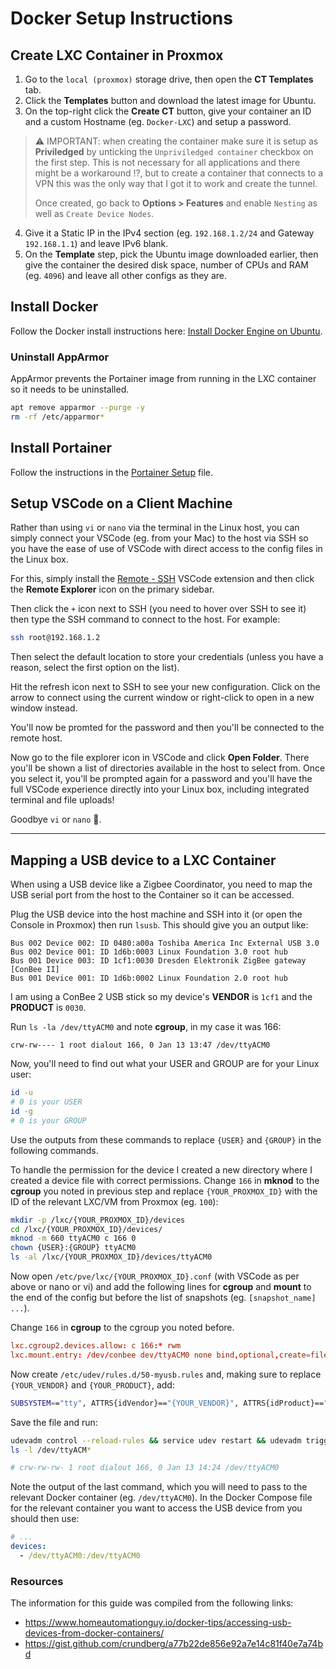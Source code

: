# Docker Setup Instructions

## Create LXC Container in Proxmox

1. Go to the `local (proxmox)` storage drive, then open the **CT Templates** tab.
2. Click the **Templates** button and download the latest image for Ubuntu.
3. On the top-right click the **Create CT** button, give your container an ID and a custom Hostname (eg. `Docker-LXC`) and setup a password.

> ⚠️ IMPORTANT: when creating the container make sure it is setup as **Priviledged** by unticking the `Unpriviledged container` checkbox on the first step. This is not necessary for all applications and there might be a workaround ⁉️, but to create a container that connects to a VPN this was the only way that I got it to work and create the tunnel.
>
> Once created, go back to **Options > Features** and enable `Nesting` as well as `Create Device Nodes`.

4. Give it a Static IP in the IPv4 section (eg. `192.168.1.2/24` and Gateway `192.168.1.1`) and leave IPv6 blank.
5. On the **Template** step, pick the Ubuntu image downloaded earlier, then give the container the desired disk space, number of CPUs and RAM (eg. `4096`) and leave all other configs as they are.

## Install Docker

Follow the Docker install instructions here: [Install Docker Engine on Ubuntu](https://docs.docker.com/engine/install/ubuntu/).

### Uninstall AppArmor

AppArmor prevents the Portainer image from running in the LXC container so it needs to be uninstalled.

```bash
apt remove apparmor --purge -y
rm -rf /etc/apparmor*
```

## Install Portainer

Follow the instructions in the [Portainer Setup](Portainer-Setup.md) file.

## Setup VSCode on a Client Machine

Rather than using `vi` or `nano` via the terminal in the Linux host, you can simply connect your VSCode (eg. from your Mac) to the host via SSH so you have the ease of use of VSCode with direct access to the config files in the Linux box.

For this, simply install the [Remote - SSH](https://marketplace.visualstudio.com/items?itemName=ms-vscode-remote.remote-ssh) VSCode extension and then click the **Remote Explorer** icon on the primary sidebar.

Then click the `+` icon next to SSH (you need to hover over SSH to see it) then type the SSH command to connect to the host. For example:

```bash
ssh root@192.168.1.2
```

Then select the default location to store your credentials (unless you have a reason, select the first option on the list).

Hit the refresh icon next to SSH to see your new configuration. Click on the arrow to connect using the current window or right-click to open in a new window instead.

You'll now be promted for the password and then you'll be connected to the remote host.

Now go to the file explorer icon in VSCode and click **Open Folder**. There you'll be shown a list of directories available in the host to select from. Once you select it, you'll be prompted again for a password and you'll have the full VSCode experience directly into your Linux box, including integrated terminal and file uploads!

Goodbye `vi` or `nano` 👋.

---

## Mapping a USB device to a LXC Container

When using a USB device like a Zigbee Coordinator, you need to map the USB serial port from the host to the Container so it can be accessed.

Plug the USB device into the host machine and SSH into it (or open the Console in Proxmox) then run `lsusb`. This should give you an output like:

```
Bus 002 Device 002: ID 0480:a00a Toshiba America Inc External USB 3.0
Bus 002 Device 001: ID 1d6b:0003 Linux Foundation 3.0 root hub
Bus 001 Device 003: ID 1cf1:0030 Dresden Elektronik ZigBee gateway [ConBee II]
Bus 001 Device 001: ID 1d6b:0002 Linux Foundation 2.0 root hub
```

I am using a ConBee 2 USB stick so my device's **VENDOR** is `1cf1` and the **PRODUCT** is `0030`.

Run `ls -la /dev/ttyACM0` and note **cgroup**, in my case it was 166:

```
crw-rw---- 1 root dialout 166, 0 Jan 13 13:47 /dev/ttyACM0
```

Now, you'll need to find out what your USER and GROUP are for your Linux user:

```bash
id -u
# 0 is your USER
id -g
# 0 is your GROUP
```

Use the outputs from these commands to replace `{USER}` and `{GROUP}` in the following commands.

To handle the permission for the device I created a new directory where I created a device file with correct permissions. Change `166` in **mknod** to the **cgroup** you noted in previous step and replace `{YOUR_PROXMOX_ID}` with the ID of the relevant LXC/VM from Proxmox (eg. `100`):

```bash
mkdir -p /lxc/{YOUR_PROXMOX_ID}/devices
cd /lxc/{YOUR_PROXMOX_ID}/devices/
mknod -m 660 ttyACM0 c 166 0
chown {USER}:{GROUP} ttyACM0
ls -al /lxc/{YOUR_PROXMOX_ID}/devices/ttyACM0
```

Now open `/etc/pve/lxc/{YOUR_PROXMOX_ID}.conf` (with VSCode as per above or nano or vi) and add the following lines for **cgroup** and **mount** to the end of the config but before the list of snapshots (eg. `[snapshot_name] ...`).

Change `166` in **cgroup** to the cgroup you noted before.

```conf
lxc.cgroup2.devices.allow: c 166:* rwm
lxc.mount.entry: /dev/conbee dev/ttyACM0 none bind,optional,create=file
```

Now create `/etc/udev/rules.d/50-myusb.rules` and, making sure to replace `{YOUR_VENDOR}` and `{YOUR_PRODUCT}`, add:

```bash
SUBSYSTEM=="tty", ATTRS{idVendor}=="{YOUR_VENDOR}", ATTRS{idProduct}=="{YOUR_PRODUCT}", MODE="0666", SYMLINK+="conbee"
```

Save the file and run:

```bash
udevadm control --reload-rules && service udev restart && udevadm trigger
ls -l /dev/ttyACM*

# crw-rw-rw- 1 root dialout 166, 0 Jan 13 14:24 /dev/ttyACM0
```

Note the output of the last command, which you will need to pass to the relevant Docker container (eg. `/dev/ttyACM0`). In the Docker Compose file for the relevant container you want to access the USB device from you should then use:

```yml
# ...
devices:
  - /dev/ttyACM0:/dev/ttyACM0
```

### Resources

The information for this guide was compiled from the following links:

- https://www.homeautomationguy.io/docker-tips/accessing-usb-devices-from-docker-containers/
- https://gist.github.com/crundberg/a77b22de856e92a7e14c81f40e7a74bd
